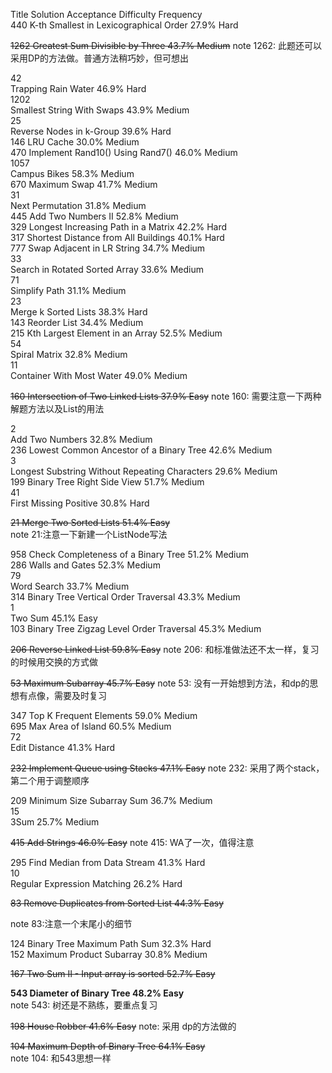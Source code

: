 Title	Solution	Acceptance	Difficulty	Frequency  
440	
K-th Smallest in Lexicographical Order    		27.9%	Hard

	
~~1262 Greatest Sum Divisible by Three    		43.7%	Medium~~
note 1262: 此题还可以采用DP的方法做。普通方法稍巧妙，但可想出

42	
Trapping Rain Water    		46.9%	Hard	
1202	
Smallest String With Swaps    		43.9%	Medium	
25	
Reverse Nodes in k-Group    		39.6%	Hard	
146	
LRU Cache    		30.0%	Medium	
470	
Implement Rand10() Using Rand7()    		46.0%	Medium	
1057	
Campus Bikes    		58.3%	Medium	
670	
Maximum Swap    		41.7%	Medium	
31	
Next Permutation    		31.8%	Medium	
445	
Add Two Numbers II    		52.8%	Medium	
329	
Longest Increasing Path in a Matrix    		42.2%	Hard	
317	
Shortest Distance from All Buildings    		40.1%	Hard	
777	
Swap Adjacent in LR String    		34.7%	Medium	
33	
Search in Rotated Sorted Array    		33.6%	Medium	
71	
Simplify Path     		31.1%	Medium	
23	
Merge k Sorted Lists    		38.3%	Hard	
143	
Reorder List    		34.4%	Medium	
215	
Kth Largest Element in an Array    		52.5%	Medium	
54	
Spiral Matrix    		32.8%	Medium	
11	
Container With Most Water    		49.0%	Medium	


 ~~160	Intersection of Two Linked Lists    37.9%	Easy~~
 note 160: 需要注意一下两种解题方法以及List的用法

2	
Add Two Numbers    		32.8%	Medium	
236	
Lowest Common Ancestor of a Binary Tree     		42.6%	Medium	
3	
Longest Substring Without Repeating Characters    		29.6%	Medium	
199	
Binary Tree Right Side View    		51.7%	Medium	
41	
First Missing Positive    		30.8%	Hard	

	
 ~~21   Merge Two Sorted Lists    		51.4%	Easy~~	
 note 21:注意一下新建一个ListNode写法

958	
Check Completeness of a Binary Tree    		51.2%	Medium	
286	
Walls and Gates    		52.3%	Medium	
79	
Word Search    		33.7%	Medium	
314	
Binary Tree Vertical Order Traversal    		43.3%	Medium	
1	
Two Sum    		45.1%	Easy	
103	
Binary Tree Zigzag Level Order Traversal    		45.3%	Medium	
	
~~206  Reverse Linked List    		59.8%	Easy~~
note 206: 和标准做法还不太一样，复习的时候用交换的方式做

	
~~53     Maximum Subarray    		45.7%	Easy~~
note 53: 没有一开始想到方法，和dp的思想有点像，需要及时复习	

347	
Top K Frequent Elements    		59.0%	Medium	
695	
Max Area of Island    		60.5%	Medium	
72	
Edit Distance    		41.3%	Hard	

~~232	 Implement Queue using Stacks    		47.1%	Easy~~
note 232: 采用了两个stack，第二个用于调整顺序

209	
Minimum Size Subarray Sum    		36.7%	Medium	
15	
3Sum    		25.7%	Medium	
	
~~415	Add Strings    		46.0%	Easy~~
note 415: WA了一次，值得注意

295	
Find Median from Data Stream    		41.3%	Hard	
10	
Regular Expression Matching    		26.2%	Hard	
	
~~83 Remove Duplicates from Sorted List    		44.3%	Easy~~

note 83:注意一个末尾小的细节

124	
Binary Tree Maximum Path Sum    		32.3%	Hard	
152	
Maximum Product Subarray    		30.8%	Medium	

	
~~167 Two Sum II - Input array is sorted    		52.7%	Easy~~


**543	 Diameter of Binary Tree     		48.2%	Easy**	
note 543: 树还是不熟练，要重点复习

~~198	 House Robber    		41.6%	Easy~~
note: 采用 dp的方法做的	

~~104	 Maximum Depth of Binary Tree    		64.1%	Easy~~	
note 104: 和543思想一样
